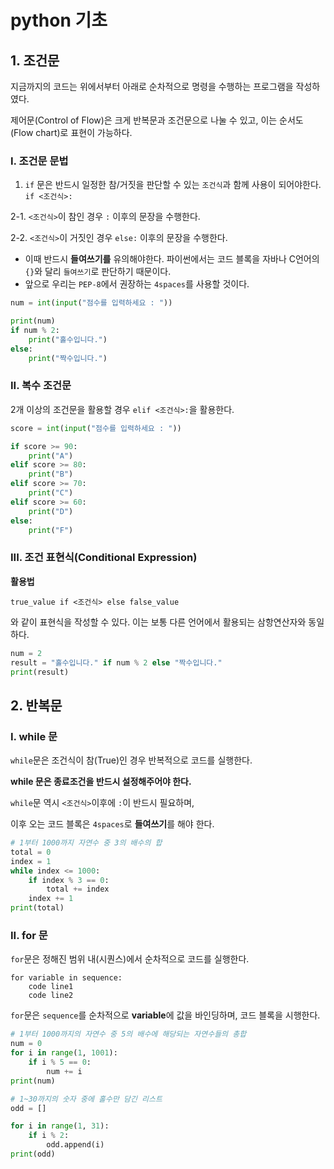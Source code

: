 # python 기초

## 1. 조건문

지금까지의 코드는 위에서부터 아래로 순차적으로 명령을 수행하는 프로그램을 작성하였다.

제어문(Control of Flow)은 크게 반복문과 조건문으로 나눌 수 있고, 이는 순서도(Flow chart)로 표현이 가능하다.

### I. 조건문 문법

1. `if` 문은 반드시 일정한 참/거짓을 판단할 수 있는 `조건식`과 함께 사용이 되어야한다. `if <조건식>:`

2-1. `<조건식>`이 참인 경우 `:` 이후의 문장을 수행한다.

2-2. `<조건식>`이 거짓인 경우 `else:` 이후의 문장을 수행한다.

- 이때 반드시 **들여쓰기를** 유의해야한다. 파이썬에서는 코드 블록을 자바나 C언어의 `{}`와 달리 `들여쓰기`로 판단하기 때문이다.
- 앞으로 우리는 `PEP-8`에서 권장하는 `4spaces`를 사용할 것이다.

```python
num = int(input("점수를 입력하세요 : "))

print(num)
if num % 2:
    print("홀수입니다.")
else:
    print("짝수입니다.")
```

### II. 복수 조건문

2개 이상의 조건문을 활용할 경우 `elif <조건식>:`을 활용한다.

```python
score = int(input("점수를 입력하세요 : "))

if score >= 90:
    print("A")
elif score >= 80:
    print("B")
elif score >= 70:
    print("C")
elif score >= 60:
    print("D")
else:
    print("F")
```

### III. 조건 표현식(Conditional Expression)

**활용법**

```
true_value if <조건식> else false_value
```

와 같이 표현식을 작성할 수 있다. 이는 보통 다른 언어에서 활용되는 삼항연산자와 동일하다.

```python
num = 2
result = "홀수입니다." if num % 2 else "짝수입니다."
print(result)
```



## 2. 반복문

### I. while 문

`while`문은 조건식이 참(True)인 경우 반복적으로 코드를 실행한다. 

**while 문은 종료조건을 반드시 설정해주어야 한다.**

`while`문 역시 `<조건식>`이후에 `:`이 반드시 필요하며,

이후 오는 코드 블록은 `4spaces`로 **들여쓰기**를 해야 한다.

```python
# 1부터 1000까지 자연수 중 3의 배수의 합
total = 0
index = 1
while index <= 1000:
    if index % 3 == 0:
        total += index
    index += 1
print(total)
```



### II. for 문

`for`문은 정해진 범위 내(시퀀스)에서 순차적으로 코드를 실행한다.

```
for variable in sequence:
    code line1
    code line2
```

`for`문은 `sequence`를 순차적으로 **variable**에 값을 바인딩하며, 코드 블록을 시행한다.

```python
# 1부터 1000까지의 자연수 중 5의 배수에 해당되는 자연수들의 총합
num = 0
for i in range(1, 1001):
    if i % 5 == 0:
        num += i
print(num)
```

```python
# 1~30까지의 숫자 중에 홀수만 담긴 리스트
odd = []

for i in range(1, 31):
    if i % 2:
        odd.append(i)
print(odd)
```

